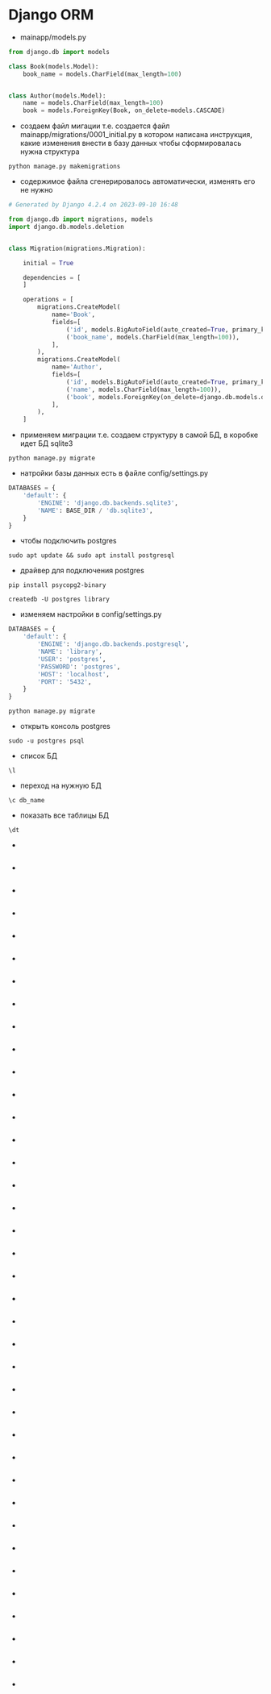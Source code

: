 # Django ORM

* mainapp/models.py
```python
from django.db import models

class Book(models.Model):
    book_name = models.CharField(max_length=100)


class Author(models.Model):
    name = models.CharField(max_length=100)
    book = models.ForeignKey(Book, on_delete=models.CASCADE)
```
* создаем файл мигации т.е. создается файл mainapp/migrations/0001_initial.py в котором написана инструкция, какие изменения внести в базу данных чтобы сформировалась нужна структура
```
python manage.py makemigrations
```
* содержимое файла сгенерировалось автоматически, изменять его не нужно
```python
# Generated by Django 4.2.4 on 2023-09-10 16:48

from django.db import migrations, models
import django.db.models.deletion


class Migration(migrations.Migration):

    initial = True

    dependencies = [
    ]

    operations = [
        migrations.CreateModel(
            name='Book',
            fields=[
                ('id', models.BigAutoField(auto_created=True, primary_key=True, serialize=False, verbose_name='ID')),
                ('book_name', models.CharField(max_length=100)),
            ],
        ),
        migrations.CreateModel(
            name='Author',
            fields=[
                ('id', models.BigAutoField(auto_created=True, primary_key=True, serialize=False, verbose_name='ID')),
                ('name', models.CharField(max_length=100)),
                ('book', models.ForeignKey(on_delete=django.db.models.deletion.CASCADE, to='mainapp.book')),
            ],
        ),
    ]

```
* применяем миграции т.е. создаем структуру в самой БД, в коробке идет БД sqlite3
```
python manage.py migrate
```
* натройки базы данных есть в файле config/settings.py
```python
DATABASES = {
    'default': {
        'ENGINE': 'django.db.backends.sqlite3',
        'NAME': BASE_DIR / 'db.sqlite3',
    }
}
```
* чтобы подключить postgres
```
sudo apt update && sudo apt install postgresql
```
* драйвер для подключения postgres
```
pip install psycopg2-binary
```
```
createdb -U postgres library
```
* изменяем настройки в config/settings.py
```python
DATABASES = {
    'default': {
        'ENGINE': 'django.db.backends.postgresql',
        'NAME': 'library',
        'USER': 'postgres',
        'PASSWORD': 'postgres',
        'HOST': 'localhost',
        'PORT': '5432',
    }
}
```
```
python manage.py migrate
```
* открыть консоль postgres
```
sudo -u postgres psql
```
* список БД
```
\l
```
* переход на нужную БД
```
\c db_name
```
* показать все таблицы БД
```
\dt
```
* 
```

```
* 
```

```
* 
```

```
* 
```

```
* 
```

```
* 
```

```
* 
```

```
* 
```

```
* 
```

```
* 
```

```
* 
```

```
* 
```

```
* 
```

```
* 
```

```
* 
```

```
* 
```

```
* 
```

```
* 
```

```
* 
```

```
* 
```

```
* 
```

```
* 
```

```
* 
```

```
* 
```

```
* 
```

```
* 
```

```
* 
```

```
* 
```

```
* 
```

```
* 
```

```
* 
```

```
* 
```

```
* 
```

```
* 
```

```
* 
```

```
* 
```

```
* 
```

```
* 
```

```
